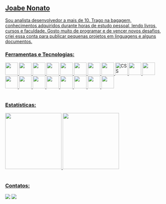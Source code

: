 ## <a href="https://github.com/joabe-nonato">Joabe Nonato
Sou analista desenvolvedor a mais de 10. 
Trago na bagagem, conhecimentos adquiridos durante horas de estudo pessoal, lendo livros, cursos e faculdade.
Gosto muito de programar e de vencer novos desafios, criei essa conta para publicar pequenas projetos em linguagens e alguns documentos.

### <a href="https://github.com/joabe-nonato">Ferramentas e Tecnologias:
<div style="display: inline_block">
<a href="https://github.com/joabe-nonato">
<img src="https://cdn.jsdelivr.net/gh/devicons/devicon/icons/windows8/windows8-original.svg" width="40" height="40" />
<img src="https://cdn.jsdelivr.net/gh/devicons/devicon/icons/linux/linux-original.svg" width="40" height="40" />               
<img src="https://cdn.jsdelivr.net/gh/devicons/devicon/icons/ubuntu/ubuntu-plain.svg" width="40" height="40" />
<img src="https://cdn.jsdelivr.net/gh/devicons/devicon/icons/vscode/vscode-original.svg" width="40" height="40" />
<img src="https://cdn.jsdelivr.net/gh/devicons/devicon/icons/csharp/csharp-original.svg" width="40" height="40" />
<img src="https://cdn.jsdelivr.net/gh/devicons/devicon/icons/dot-net/dot-net-plain-wordmark.svg" width="40" height="40" />
<img src="https://cdn.jsdelivr.net/gh/devicons/devicon/icons/python/python-original.svg" width="40" height="40" />             
<img src="https://cdn.jsdelivr.net/gh/devicons/devicon/icons/microsoftsqlserver/microsoftsqlserver-plain.svg" width="40" height="40" />
<img title="CSS" src="https://cdn.jsdelivr.net/gh/devicons/devicon/icons/css3/css3-original.svg" width="40" height="40" />     
<img src="https://cdn.jsdelivr.net/gh/devicons/devicon/icons/html5/html5-original.svg" width="40" height="40" />          
<img src="https://cdn.jsdelivr.net/gh/devicons/devicon/icons/bootstrap/bootstrap-original.svg" width="40" height="40"  />
<img src="https://cdn.jsdelivr.net/gh/devicons/devicon/icons/javascript/javascript-original.svg" width="40" height="40" />
<img src="https://cdn.jsdelivr.net/gh/devicons/devicon/icons/flask/flask-original.svg" width="40" height="40" />
<img src="https://cdn.jsdelivr.net/gh/devicons/devicon/icons/android/android-original.svg" width="40" height="40"  />
<img src="https://cdn.jsdelivr.net/gh/devicons/devicon/icons/git/git-original.svg"  width="40" height="40" />
<img src="https://cdn.jsdelivr.net/gh/devicons/devicon/icons/raspberrypi/raspberrypi-original.svg" width="40" height="40" />
<img src="https://cdn.jsdelivr.net/gh/devicons/devicon/icons/inkscape/inkscape-original.svg" width="40" height="40" />         
<img src="https://cdn.jsdelivr.net/gh/devicons/devicon/icons/blender/blender-original.svg" width="40" height="40" />
<img src="https://cdn.jsdelivr.net/gh/devicons/devicon/icons/arduino/arduino-original.svg" width="40" height="40" />
</div>     
<br>

### <a href="https://github.com/joabe-nonato">Estatísticas:
<div>
<a href="https://github.com/joabe-nonato">
<img height="180em" src="https://github-readme-stats.vercel.app/api/top-langs/?username=joabe-nonato&layout=compact&langs_count=7&theme=dracula"/>
<img height="180em" src="https://github-readme-stats.vercel.app/api?username=joabe-nonato&show_icons=true&theme=dracula&include_all_commits=true&count_private=true"/>
</div>
<br>

### <a href="https://github.com/joabe-nonato">Contatos:
<div>
<a href = "mailto:joabe07@gmail.com"><img src="https://img.shields.io/badge/Gmail-D14836?style=for-the-badge&logo=gmail&logoColor=white" target="_blank"></a>
<a href="https://www.linkedin.com/in/joabe-nonato" target="_blank"><img src="https://img.shields.io/badge/-LinkedIn-%230077B5?style=for-the-badge&logo=linkedin&logoColor=white" target="_blank"></a>   
</div>

